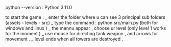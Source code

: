python --version : Python 3.11.0



to start the game : _ enter the folder  where u can see 3 principal sub folders (assets - levels - src)
                    _ type the command : python src/main.py (both for windows and linux )
                    _ the mennu appear , choose ur level (only level 1 works for the moment )
                    _ use mouse for directing tank weapon  , and arrows for movement .
                    _ level ends when all towers are destroyed .
